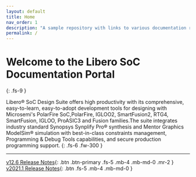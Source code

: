 ```yaml
---
layout: default
title: Home
nav_order: 1
description: "A sample repository with links to various documentation related to Libero"
permalink: /
---
```


# Welcome to the Libero SoC Documentation Portal
{: .fs-9 }

Libero® SoC Design Suite offers high productivity with its comprehensive, easy-to-learn, easy-to-adopt development tools for designing with Microsemi's  PolarFire SoC,PolarFire, IGLOO2, SmartFusion2, RTG4, SmartFusion, IGLOO, ProASIC3 and Fusion families.The suite integrates industry standard Synopsys Synplify Pro® synthesis and Mentor Graphics ModelSim® simulation with best-in-class constraints management, Programming & Debug Tools capabilities, and secure production programming support.
{: .fs-6 .fw-300 }


---
[v12.6 Release Notes](docs/v12-6){: .btn .btn-primary .fs-5 .mb-4 .mb-md-0 .mr-2 } [v2021.1 Release Notes](docs/v2021-1/){: .btn .fs-5 .mb-4 .mb-md-0 }


